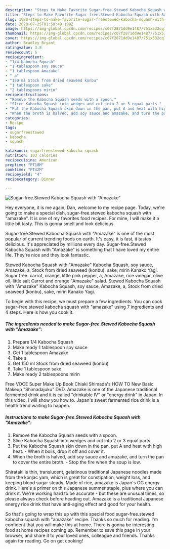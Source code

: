 ```yaml
---
description: "Steps to Make Favorite Sugar-free.Stewed Kabocha Squash with &amp;#34;Amazake&amp;#34;"
title: "Steps to Make Favorite Sugar-free.Stewed Kabocha Squash with &amp;#34;Amazake&amp;#34;"
slug: 1020-steps-to-make-favorite-sugar-freestewed-kabocha-squash-with-and-34-amazake-and-34
date: 2020-07-25T01:58:49.199Z
image: https://img-global.cpcdn.com/recipes/c07f2871dd9e1487/751x532cq70/sugar-freestewed-kabocha-squash-with-amazake-recipe-main-photo.jpg
thumbnail: https://img-global.cpcdn.com/recipes/c07f2871dd9e1487/751x532cq70/sugar-freestewed-kabocha-squash-with-amazake-recipe-main-photo.jpg
cover: https://img-global.cpcdn.com/recipes/c07f2871dd9e1487/751x532cq70/sugar-freestewed-kabocha-squash-with-amazake-recipe-main-photo.jpg
author: Bradley Bryant
ratingvalue: 3.8
reviewcount: 6
recipeingredient:
- "1/4 Kabocha Squash"
- "1 tablespoon soy sauce"
- "1 tablespoon Amazake"
- " a"
- "150 ml Stock from dried seaweed konbu"
- "1 tablespoon sake"
- "2 tablespoons mirin"
recipeinstructions:
- "Remove the Kabocha Squash seeds with a spoon."
- "Slice Kabocha Squash into wedges and cut into 2 or 3 equal parts."
- "Put the Kabocha Squash skin down in the pan, put A and heat with high heat. When it boils, drop it off and cover it."
- "When the broth is halved, add soy sauce and amazake, and turn the pan to cover the entire broth. Stop the fire when the soup is low."
categories:
- Recipe
tags:
- sugarfreestewed
- kabocha
- squash

katakunci: sugarfreestewed kabocha squash 
nutrition: 103 calories
recipecuisine: American
preptime: "PT18M"
cooktime: "PT42M"
recipeyield: "4"
recipecategory: Dinner

---
```



![Sugar-free.Stewed Kabocha Squash with &#34;Amazake&#34;](https://img-global.cpcdn.com/recipes/c07f2871dd9e1487/751x532cq70/sugar-freestewed-kabocha-squash-with-amazake-recipe-main-photo.jpg)

Hey everyone, it is me again, Dan, welcome to my recipe page. Today, we're going to make a special dish, sugar-free.stewed kabocha squash with &#34;amazake&#34;. It is one of my favorites food recipes. For mine, I will make it a little bit tasty. This is gonna smell and look delicious.

Sugar-free.Stewed Kabocha Squash with &#34;Amazake&#34; is one of the most popular of current trending foods on earth. It's easy, it is fast, it tastes delicious. It's appreciated by millions every day. Sugar-free.Stewed Kabocha Squash with &#34;Amazake&#34; is something that I have loved my entire life. They're nice and they look fantastic.

Stewed Kabocha Squash with &#34;Amazake&#34; Kabocha Squash, soy sauce, Amazake, a, Stock from dried seaweed (konbu), sake, mirin Kanako Yagi. Sugar free. carrot, orange, little pink pepper, a, Amazake, rice vinegar, olive oil, little salt Carrot and orange &#34;Amazake&#34; salad. Stewed Kabocha Squash with &#34;Amazake&#34; Kabocha Squash, soy sauce, Amazake, a, Stock from dried seaweed (konbu), sake, mirin Kanako Yagi.


To begin with this recipe, we must prepare a few ingredients. You can cook sugar-free.stewed kabocha squash with &#34;amazake&#34; using 7 ingredients and 4 steps. Here is how you cook it.

<!--inarticleads1-->

##### The ingredients needed to make Sugar-free.Stewed Kabocha Squash with &#34;Amazake&#34;:

1. Prepare 1/4 Kabocha Squash
1. Make ready 1 tablespoon soy sauce
1. Get 1 tablespoon Amazake
1. Take  a
1. Get 150 ml Stock from dried seaweed (konbu)
1. Take 1 tablespoon sake
1. Make ready 2 tablespoons mirin


Free VOCE Super Make Up Book Chiaki Shimada&#39;s HOW TO New Basic Makeup &#34;Shimadajuku&#34; DVD. Amazake is one of the Japanese traditional fermented drink and it is called &#34;drinkable IV&#34; or &#34;energy drink&#34; in Japan. In this video, I will show you how to. Japan&#39;s sweet fermented rice drink is a health trend waiting to happen. 

<!--inarticleads2-->

##### Instructions to make Sugar-free.Stewed Kabocha Squash with &#34;Amazake&#34;:

1. Remove the Kabocha Squash seeds with a spoon.
1. Slice Kabocha Squash into wedges and cut into 2 or 3 equal parts.
1. Put the Kabocha Squash skin down in the pan, put A and heat with high heat. - When it boils, drop it off and cover it.
1. When the broth is halved, add soy sauce and amazake, and turn the pan to cover the entire broth. - Stop the fire when the soup is low.


Shirataki is thin, translucent, gelatinous traditional Japanese noodles made from the konjac yam, which is great for constipation, weight loss, and keeping blood sugar steady. Made of rice, amazake is Japan&#39;s OG energy drink. Here&#39;s a primer on this Japanese summer staple, plus where you can drink it. We&#39;re working hard to be accurate - but these are unusual times, so please always check before heading out. Amazake is a traditional Japanese energy rice drink that have anti-aging effect and good for your health. 

So that's going to wrap this up with this special food sugar-free.stewed kabocha squash with &#34;amazake&#34; recipe. Thanks so much for reading. I'm confident that you will make this at home. There is gonna be interesting food at home recipes coming up. Remember to save this page in your browser, and share it to your loved ones, colleague and friends. Thanks again for reading. Go on get cooking!

